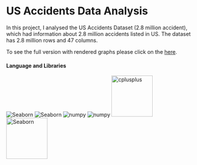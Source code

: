 # US Accidents Data Analysis
In this project, I analysed the US Accidents Dataset (2.8 million accident), which had information about 2.8 million 
accidents listed in US. The dataset has 2.8 million rows and 47 columns. 

To see the full version with rendered graphs please click on the [here](https://nbviewer.org/github/matthewmachnowski/us-accidents-analysis/blob/main/us_accidents_analysis.ipynb).

#### Language and Libraries

<p>
<a><img src="https://img.shields.io/badge/Python-FFD43B?style=for-the-badge&logo=python&logoColor=darkgreen" alt="Seaborn"/></a>
<a><img src="https://img.shields.io/badge/Pandas-2C2D72?style=for-the-badge&logo=pandas&logoColor=white" alt="Seaborn"/></a>
<a><img src="https://img.shields.io/badge/Numpy-777BB4?style=for-the-badge&logo=numpy&logoColor=white" alt="numpy"/></a>
<a><img src="https://img.shields.io/badge/Plotly-0d0700?style=for-the-badge&logo=plotly&logoColor=white" alt="numpy"/></a>
<a><img src="https://matplotlib.org/_static/logo2_compressed.svg" alt="cplusplus" width="110"/></a>
<a><img src="https://seaborn.pydata.org/_static/logo-wide-lightbg.svg" alt="Seaborn"width="110"/></a>
</p>
